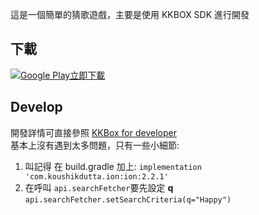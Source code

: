這是一個簡單的猜歌遊戲，主要是使用 KKBOX SDK 進行開發

## 下載
<a href='https://play.google.com/store/apps/details?id=com.beibeilab.kkquiz&pcampaignid=MKT-Other-global-all-co-prtnr-py-PartBadge-Mar2515-1'><img alt='Google Play立即下載' src='https://play.google.com/intl/en_us/badges/images/generic/zh-tw_badge_web_generic.png'/></a>

## Develop
開發詳情可直接參照 [KKBox for developer](https://developer.kkbox.com/#/)<br/>
基本上沒有遇到太多問題，只有一些小細節:


1. 叫記得 在 build.gradle 加上: `implementation 'com.koushikdutta.ion:ion:2.2.1'`
2. 在呼叫 `api.searchFetcher`要先設定 **q** `api.searchFetcher.setSearchCriteria(q="Happy")`
